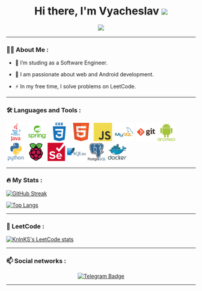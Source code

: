 <h1 align="center">Hi there, I'm Vyacheslav</a> 
<img src="https://github.com/blackcater/blackcater/raw/main/images/Hi.gif" height="32"/></h1>

<div id="header" align="center">
  <img src="https://media.giphy.com/media/cmCEsJZHYBPels360q/giphy.gif" width="260"/>
</div>

---

### :man_technologist: About Me :
- :telescope: I’m studing as a Software Engineer.

- 🧠 I am passionate about web and Android development.

- :zap: In my free time, I solve problems on LeetCode.

---

### :hammer_and_wrench: Languages and Tools :
<div>
  <img src="https://github.com/devicons/devicon/blob/master/icons/java/java-original-wordmark.svg" title="Java" alt="Java" width="50" height="50"/>&nbsp;
  <img src="https://github.com/devicons/devicon/blob/master/icons/spring/spring-original-wordmark.svg" title="Spring" alt="Spring" width="50" height="50"/>&nbsp;
  <img src="https://github.com/devicons/devicon/blob/master/icons/css3/css3-plain-wordmark.svg"  title="CSS3" alt="CSS" width="50" height="50"/>&nbsp;
  <img src="https://github.com/devicons/devicon/blob/master/icons/html5/html5-original.svg" title="HTML5" alt="HTML" width="50" height="50"/>&nbsp;
  <img src="https://github.com/devicons/devicon/blob/master/icons/javascript/javascript-original.svg" title="JavaScript" alt="JavaScript" width="50" height="50"/>&nbsp;
  <img src="https://github.com/devicons/devicon/blob/master/icons/mysql/mysql-original-wordmark.svg" title="MySQL"  alt="MySQL" width="50" height="50"/>&nbsp;
  <img src="https://github.com/devicons/devicon/blob/master/icons/git/git-original-wordmark.svg" title="Git" **alt="Git" width="50" height="50"/>
  <img src="https://github.com/devicons/devicon/blob/master/icons/android/android-plain-wordmark.svg" title="Android" **alt="Android" width="50" height="50"/>
  <img src="https://github.com/devicons/devicon/blob/master/icons/python/python-original-wordmark.svg" title="Python" **alt="Python" width="50" height="50"/>
  <img src="https://github.com/devicons/devicon/blob/master/icons/raspberrypi/raspberrypi-original.svg" title="Rasp" **alt="Rasp" width="50" height="50"/>
  <img src="https://github.com/devicons/devicon/blob/master/icons/selenium/selenium-original.svg" title="Selenium" **alt="Selenium" width="50" height="50"/>
  <img src="https://github.com/devicons/devicon/blob/master/icons/sqlite/sqlite-original-wordmark.svg" title="SQLite" **alt="SQLite" width="50" height="50"/>
  <img src="https://github.com/devicons/devicon/blob/master/icons/postgresql/postgresql-original-wordmark.svg" title="PostgreSQL" **alt="PostgreSQL" width="50" height="50"/>
  <img src="https://github.com/devicons/devicon/blob/master/icons/docker/docker-original-wordmark.svg" title="Docker" **alt="Docker" width="50" height="50"/>
</div>

---

### :fire: My Stats :
[![GitHub Streak](http://github-readme-streak-stats.herokuapp.com?user=Vya4eslavSeleznev&theme=dark&background=000000)](https://git.io/streak-stats)

[![Top Langs](https://github-readme-stats.vercel.app/api/top-langs/?username=Vya4eslavSeleznev&layout=compact&theme=vision-friendly-dark)](https://github.com/anuraghazra/github-readme-stats)

---

### 💪 LeetCode :
[![KnlnKS's LeetCode stats](https://leetcode-stats-six.vercel.app/api?username=Vya4eslav&theme=dark)](https://github.com/KnlnKS/leetcode-stats)

---

### :mailbox: Social networks :

<div id="badges" align="center">
  <a href="https://t.me/Vya4eslaav">
    <img src="https://img.shields.io/badge/Telegram-2CA5E0?style=for-the-badge&logo=telegram&logoColor=white" alt="Telegram Badge"/>
  </a>
</div>

---

<div id="viewCounter" align="center">
  <img src="https://komarev.com/ghpvc/?username=Vya4eslavSeleznev&style=flat-square&color=blue" alt="" />
</div>
